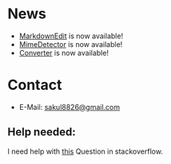 # News
- [MarkdownEdit](https://github.com/software-made-easy/MarkdownEdit) is now available!
- [MimeDetector](https://github.com/software-made-easy/MimeDetector) is now available!
- [Converter](https://github.com/software-made-easy/Converter) is now available!

# Contact
- E-Mail: <sakul8826@gmail.com>
## Help needed:
I need help with [this](https://stackoverflow.com/questions/73263255/qt-android-blank-window) Question in stackoverflow.
